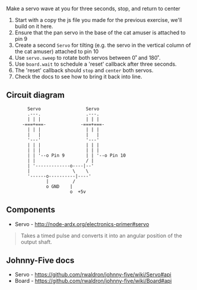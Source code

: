 Make a servo wave at you for three seconds, stop, and return to center

1. Start with a copy the js file you made for the previous exercise, we'll build on it here.
2. Ensure that the pan servo in the base of the cat amuser is attached to pin 9
2. Create a second `Servo` for tilting (e.g. the servo in the vertical column of the cat amuser) attached to pin 10
3. Use `servo.sweep` to rotate both servos between 0˚ and 180˚.
4. Use `board.wait` to schedule a 'reset' callback after three seconds.
5. The 'reset' callback should `stop` and `center` both servos.
6. Check the docs to see how to bring it back into line.

## Circuit diagram

```
        Servo                 Servo
        .---.                 .---.
        | | |                 | | |
      -===+===-             -===+===-
        | | |                 | | |
        |   |                 |   |
        '---'                 '---'
        | | |                 | | |
        | | |                 | | |
        | | '--o Pin 9        | | '--o Pin 10
        | |                   / |
        | '-------------o----|--'
        |                \    \
        '------o----------|----'
               |         /
               o GND    |
                        o  +5v
```

## Components

- Servo - http://node-ardx.org/electronics-primer#servo

> Takes a timed pulse and converts it into an angular position of the output shaft.

## Johnny-Five docs

- Servo - https://github.com/rwaldron/johnny-five/wiki/Servo#api
- Board - https://github.com/rwaldron/johnny-five/wiki/Board#api
